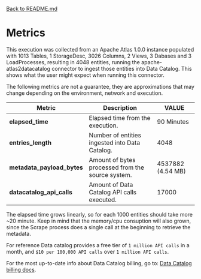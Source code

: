 [Back to README.md](../README.md)

# Metrics

This execution was collected from an Apache Atlas 1.0.0 instance populated with 1013 Tables, 1 StorageDesc, 3026 Columns, 2 Views, 3 Dabases and 3 LoadProcesses, resulting in 4048 entities, running the apache-atlas2datacatalog connector to ingest those entities into Data Catalog. This shows what the user might expect when running this connector.

The following metrics are not a guarantee, they are approximations that may change depending on the environment, network and execution.


| Metric                     | Description                                       | VALUE             |
| ---                        | ---                                               | ---               |
| **elapsed_time**           | Elapsed time from the execution.                  | 90 Minutes        |
| **entries_length**         | Number of entities ingested into Data Catalog.    | 4048              |
| **metadata_payload_bytes** | Amount of bytes processed from the source system. | 4537882 (4.54 MB) |
| **datacatalog_api_calls**  | Amount of Data Catalog API calls executed.        | 17000             |

The elapsed time grows linearly, so for each 1000 entities should take more ~20 minute. Keep in mind that the memory/cpu consuption will also grown, since the Scrape process does a single call at the beginning to retrieve the metadata. 

For reference Data catalog provides a free tier of `1 million API calls` in a month, and `$10 per 100,000 API calls` over `1 million API calls`.

For the most up-to-date info about Data Catalog billing, go to: [Data Catalog billing docs](https://cloud.google.com/data-catalog/pricing).

